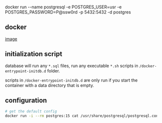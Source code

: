 docker run --name postgresql -e POSTGRES_USER=usr -e POSTGRES_PASSWORD=P@ssw0rd -p 5432:5432 -d postgres

## docker

[image](https://hub.docker.com/_/postgres)

## initialization script

database will run any `*.sql` files, run any executable `*.sh` scripts in `/docker-entrypoint-initdb.d` folder.

scripts in `/docker-entrypoint-initdb.d` are only run if you start the container with a data directory that is empty.

## configuration

```bash
# get the default config
docker run -i --rm postgres:15 cat /usr/share/postgresql/postgresql.conf.sample > my-postgres.conf
```

